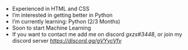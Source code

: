 
- Experienced in HTML and CSS
- I’m interested in getting better in Python
- I’m currently learning: Python (2/3 Months)
- Soon to start Machine Learning
- If you want to contact me add me on discord *gxzs#3448*, 
  or join my discord server *https://discord.gg/gVYycVfv*

